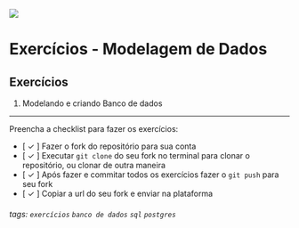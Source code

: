 ![](https://i.imgur.com/xG74tOh.png)

# Exercícios - Modelagem de Dados

## Exercícios

1. Modelando e criando Banco de dados

---

Preencha a checklist para fazer os exercícios:

- [ ✓ ] Fazer o fork do repositório para sua conta
- [ ✓ ] Executar `git clone` do seu fork no terminal para clonar o repositório, ou clonar de outra maneira
- [ ✓ ] Após fazer e commitar todos os exercícios fazer o `git push` para seu fork
- [ ✓ ] Copiar a url do seu fork e enviar na plataforma

###### tags: `exercícios` `banco de dados` `sql` `postgres`
